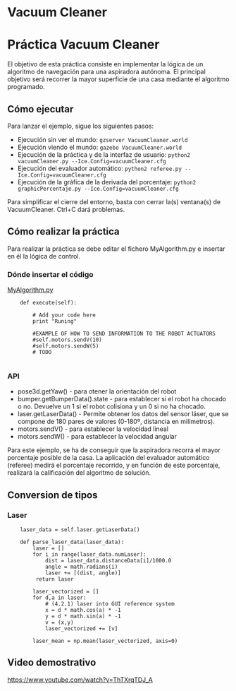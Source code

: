 # Vacuum Cleaner

# Práctica Vacuum Cleaner

El objetivo de esta práctica consiste en implementar la lógica de un algoritmo de navegación para una aspiradora autónoma. El principal objetivo será recorrer la mayor superficie de una casa mediante el algoritmo programado.


## Cómo ejecutar
Para lanzar el ejemplo, sigue los siguientes pasos:
* Ejecución sin ver el mundo: `gzserver VacuumCleaner.world`
* Ejecución viendo el mundo: `gazebo VacuumCleaner.world`
* Ejecución de la práctica y de la interfaz de usuario: `python2 vacuumCleaner.py --Ice.Config=vacuumCleaner.cfg`
* Ejecución del evaluador automático: `python2 referee.py --Ice.Config=vacuumCleaner.cfg`
* Ejecución de la gráfica de la derivada del porcentaje: `python2 graphicPercentaje.py --Ice.Config=vacuumCleaner.cfg`

Para simplificar el cierre del entorno, basta con cerrar la(s) ventana(s) de VacuumCleaner. Ctrl+C dará problemas.

## Cómo realizar la práctica
Para realizar la práctica se debe editar el fichero MyAlgorithm.py e insertar en él la lógica de control.

### Dónde insertar el código
[MyAlgorithm.py](MyAlgorithm.py#L74)
```
    def execute(self):

        # Add your code here
        print "Runing"

        #EXAMPLE OF HOW TO SEND INFORMATION TO THE ROBOT ACTUATORS
        #self.motors.sendV(10)
        #self.motors.sendW(5)
        # TODO
        
```


### API
* pose3d.getYaw() - para otener la orientación del robot
* bumper.getBumperData().state - para establecer si el robot ha chocado o no. Devuelve un 1 si el robot colisiona y un 0 si no ha chocado.
* laser.getLaserData() - Permite obtener los datos del sensor láser, que se compone de 180 pares de valores (0-180º, distancia en milímetros). 
* motors.sendV() - para establecer la velocidad lineal
* motors.sendW() - para establecer la velocidad angular

Para este ejemplo, se ha de conseguir que la aspiradora recorra el mayor porcentaje posible de la casa. La aplicación del evaluador automático (referee) medirá el porcentaje recorrido, y en función de este porcentaje, realizará la calificación del algoritmo de solución.

## Conversion de tipos
### Laser
```
    laser_data = self.laser.getLaserData()

    def parse_laser_data(laser_data):
        laser = []
        for i in range(laser_data.numLaser):
            dist = laser_data.distanceData[i]/1000.0
            angle = math.radians(i)
            laser += [(dist, angle)]
         return laser
```

```
        laser_vectorized = []
        for d,a in laser:
            # (4.2.1) laser into GUI reference system
            x = d * math.cos(a) * -1
            y = d * math.sin(a) * -1
            v = (x,y)
            laser_vectorized += [v]

        laser_mean = np.mean(laser_vectorized, axis=0)
```

## Video demostrativo
https://www.youtube.com/watch?v=ThTXrqTDJ_A

